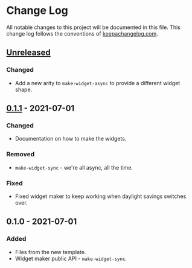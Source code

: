 # Change Log
All notable changes to this project will be documented in this file. This change log follows the conventions of [keepachangelog.com](http://keepachangelog.com/).

## [Unreleased]
### Changed
- Add a new arity to `make-widget-async` to provide a different widget shape.

## [0.1.1] - 2021-07-01
### Changed
- Documentation on how to make the widgets.

### Removed
- `make-widget-sync` - we're all async, all the time.

### Fixed
- Fixed widget maker to keep working when daylight savings switches over.

## 0.1.0 - 2021-07-01
### Added
- Files from the new template.
- Widget maker public API - `make-widget-sync`.

[Unreleased]: https://sourcehost.site/your-name/web_morpion/compare/0.1.1...HEAD
[0.1.1]: https://sourcehost.site/your-name/web_morpion/compare/0.1.0...0.1.1
